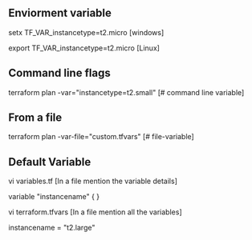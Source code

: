 ## Enviorment variable

setx TF_VAR_instancetype=t2.micro [windows]

export TF_VAR_instancetype=t2.micro [Linux]


## Command line flags
terraform plan -var="instancetype=t2.small" [# command line variable]

## From a file 

terraform plan -var-file="custom.tfvars" [# file-variable]

## Default Variable 

vi variables.tf [In a file mention the variable details]

variable "instancename" { }

vi terraform.tfvars [In a file mention all the variables]

instancename = "t2.large"






